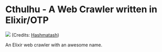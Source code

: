 Cthulhu - A Web Crawler written in Elixir/OTP
=======

![](http://i.imgur.com/rkaKhzN.png)
(Credits: [Hashmatash](http://hashmatash.deviantart.com/))

An Elixir web crawler with an awesome name.

